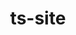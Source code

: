 ---
title: "ts-site"
description: "Current personal website - powered by Vite and React"
link: "https://github.com/iamseeley/ts-site"
---